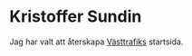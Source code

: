 # Kristoffer Sundin

Jag har valt att återskapa [Västtrafiks](https://www.vasttrafik.se/?fbclid=IwAR0xznV2rZ5gGu_8R3rzesMEdRRvG6Qb4Nn4mDINpyb17ZIqnNuELialz8M_aem_ATDGolFy8H9dU8L72eCyMcKzuaQd8LFQOjJ7rbIpBOFgrEMeRT8s6ljl71zOiIJEw8I3tF4pAP225NBgTfv0z0hQ) startsida.
